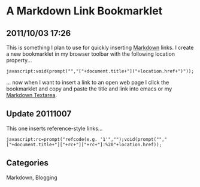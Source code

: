 # A Markdown Link Bookmarklet

## 2011/10/03 17:26

This is something I plan to use for quickly inserting 
[Markdown](http://daringfireball.net/projects/markdown/) links. I create 
a new bookmarklet in my browser toolbar with the following location property...

    javascript:void(prompt("","["+document.title+"]("+location.href+")"));

... now when I want to insert a link to an open web page I click the 
bookmarklet and copy and paste the title and link into emacs or my 
[Markdown Textarea](files/markdown_textarea.html).

## Update 20111007

This one inserts reference-style links...

    javascript:rc=prompt("refcode(e.g. '1'","");void(prompt("","["+document.title+"]["+rc+"]["+rc+"]:%20"+location.href));

## Categories
Markdown, Blogging
